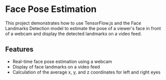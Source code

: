 # Face Pose Estimation

This project demonstrates how to use TensorFlow.js and the Face Landmarks Detection model to estimate the pose of a viewer's face in front of a webcam and display the detected landmarks on a video feed.

## Features

- Real-time face pose estimation using a webcam
- Display of face landmarks on a video feed
- Calculation of the average x, y, and z coordinates for left and right eyes


